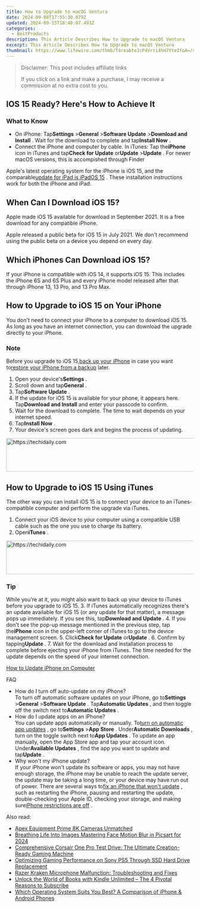 ```yaml
---
title: How to Upgrade to macOS Ventura
date: 2024-09-08T17:55:30.079Z
updated: 2024-09-15T18:48:07.493Z
categories:
  - BestProducts
description: This Article Describes How to Upgrade to macOS Ventura
excerpt: This Article Describes How to Upgrade to macOS Ventura
thumbnail: https://www.lifewire.com/thmb/T4reabteJcP4Vrri4hH7VteIfoA=/400x300/filters:no_upscale():max_bytes(150000):strip_icc():format(webp)/upgrademacosmonterey-fc173c1af4e1462382ad1e3333d43997.jpg
---
```


>  Disclaimer: This post includes affiliate links
>
>  If you click on a link and make a purchase, I may receive a commission at no extra cost to you.
>

## IOS 15 Ready? Here's How to Achieve It
### What to Know

* On iPhone: Tap**Settings** \>**General** \>**Software Update** \>**Download and Install** . Wait for the download to complete and tap**Install Now** .
* Connect the iPhone and computer by cable. In iTunes: Tap the**iPhone** icon in iTunes and tap**Check for Update** or**Update** \>**Update** . For newer macOS versions, this is accompished through Finder

 Apple's latest operating system for the iPhone is iOS 15, and the comparable[update for iPad is iPadOS 15](https://www.lifewire.com/ipados-15-5181424) . These installation instructions work for both the iPhone and iPad.

## When Can I Download iOS 15?

 Apple made iOS 15 available for download in September 2021\. It is a free download for any compatible iPhone.

 Apple released a public beta for iOS 15 in July 2021\. We don't recommend using the public beta on a device you depend on every day.

## Which iPhones Can Download iOS 15?

 If your iPhone is compatible with iOS 14, it supports iOS 15\. This includes the iPhone 6S and 6S Plus and every iPhone model released after that through iPhone 13, 13 Pro, and 13 Pro Max.

## How to Upgrade to iOS 15 on Your iPhone

 You don't need to connect your iPhone to a computer to download iOS 15\. As long as you have an internet connection, you can download the upgrade directly to your iPhone.

### Note

 Before you upgrade to iOS 15,[back up your iPhone](https://www.lifewire.com/backup-iphone-using-itunes-4773518) in case you want to[restore your iPhone from a backup](https://www.lifewire.com/restore-iphone-from-backup-2000296) later.

1. Open your device's**Settings** .
2. Scroll down and tap**General** .
3. Tap**Software Update** .
4. If the update for iOS 15 is available for your phone, it appears here. Tap**Download and Install** and enter your passcode to confirm.
5. Wait for the download to complete. The time to wait depends on your internet speed.
6. Tap**Install Now** .
7. Your device's screen goes dark and begins the process of updating.

<!-- affiliate ads begin -->
<a href="https://appsumo.8odi.net/c/5597632/2130890/7443" target="_top" id="2130890">
  <img src="//a.impactradius-go.com/display-ad/7443-2130890" border="0" alt="https://techidaily.com" width="728" height="90"/>
</a>
<img height="0" width="0" src="https://appsumo.8odi.net/i/5597632/2130890/7443" style="position:absolute;visibility:hidden;" border="0" />
<!-- affiliate ads end -->

## How to Upgrade to iOS 15 Using iTunes

 The other way you can install iOS 15 is to connect your device to an iTunes-compatible computer and perform the upgrade via iTunes.

1. Connect your iOS device to your computer using a compatible USB cable such as the one you use to charge its battery.
2. Open**iTunes** .  

<!-- affiliate ads begin -->
<a href="https://appsumo.8odi.net/c/5597632/2123748/7443" target="_top" id="2123748">
  <img src="//a.impactradius-go.com/display-ad/7443-2123748" border="0" alt="https://techidaily.com" width="600" height="90"/>
</a>
<img height="0" width="0" src="https://appsumo.8odi.net/i/5597632/2123748/7443" style="position:absolute;visibility:hidden;" border="0" />
<!-- affiliate ads end -->

### Tip

 While you're at it, you might also want to back up your device to iTunes before you upgrade to iOS 15.
3. If iTunes automatically recognizes there's an update available for iOS 15 (or any update for that matter), a message pops up immediately. If you see this, tap**Download and Update** .
4. If you don't see the pop-up message mentioned in the previous step, tap the**iPhone** icon in the upper-left corner of iTunes to go to the device management screen.
5. Click**Check for Update** or**Update** .
6. Confirm by tapping**Update** .
7. Wait for the download and installation process to complete before ejecting your iPhone from iTunes. The time needed for the update depends on the speed of your internet connection.

[How to Update iPhone on Computer](https://www.lifewire.com/update-iphone-on-computer-5206080)

 FAQ

* How do I turn off auto-update on my iPhone?  
 To turn off automatic software updates on your iPhone, go to**Settings** \>**General** \>**Software Update** . Tap**Automatic Updates** , and then toggle off the switch next to**Automatic Updates** .
* How do I update apps on an iPhone?  
 You can update apps automatically or manually. To[turn on automatic app updates](https://www.lifewire.com/how-to-turn-on-automatic-app-updates-on-the-ipad-4103792) , go to**Settings** \>**App Store** . Under**Automatic Downloads** , turn on the toggle switch next to**App Updates** . To update an app manually, open the App Store app and tap your account icon. Under**Available Updates** , find the app you want to update and tap**Update** .
* Why won't my iPhone update?  
 If your iPhone won't update its software or apps, you may not have enough storage, the iPhone may be unable to reach the update server, the update may be taking a long time, or your device may have run out of power. There are several ways to[fix an iPhone that won't update](https://www.lifewire.com/iphone-cant-update-apps-fix-4057706) , such as restarting the iPhone, pausing and restarting the update, double-checking your Apple ID, checking your storage, and making sure[iPhone restrictions are off](https://www.lifewire.com/using-iphone-content-restrictions-2000102) .

<ins class="adsbygoogle"
     style="display:block"
     data-ad-format="autorelaxed"
     data-ad-client="ca-pub-7571918770474297"
     data-ad-slot="1223367746"></ins>

<ins class="adsbygoogle"
     style="display:block"
     data-ad-client="ca-pub-7571918770474297"
     data-ad-slot="8358498916"
     data-ad-format="auto"
     data-full-width-responsive="true"></ins>

<span class="atpl-alsoreadstyle">Also read:</span>
<div><ul>
<li><a href="https://extra-lessons.techidaily.com/apex-equipment-prime-8k-cameras-unmatched/"><u>Apex Equipment Prime 8K Cameras Unmatched</u></a></li>
<li><a href="https://extra-information.techidaily.com/breathing-life-into-images-mastering-face-motion-blur-in-picsart-for-2024/"><u>Breathing Life Into Images Mastering Face Motion Blur in Picsart for 2024</u></a></li>
<li><a href="https://buynow-info.techidaily.com/comprehensive-corsair-one-pro-test-drive-the-ultimate-creation-ready-gaming-machine/"><u>Comprehensive Corsair One Pro Test Drive: The Ultimate Creation-Ready Gaming Machine</u></a></li>
<li><a href="https://techno-recovery.techidaily.com/optimizing-gaming-performance-on-sony-ps5-through-ssd-hard-drive-replacement/"><u>Optimizing Gaming Performance on Sony PS5 Through SSD Hard Drive Replacement</u></a></li>
<li><a href="https://sound-issues.techidaily.com/razer-kraken-microphone-malfunction-troubleshooting-and-fixes/"><u>Razer Kraken Microphone Malfunction: Troubleshooting and Fixes</u></a></li>
<li><a href="https://buynow-info.techidaily.com/unlock-the-world-of-books-with-kindle-unlimited-the-4-pivotal-reasons-to-subscribe/"><u>Unlock the World of Books with Kindle Unlimited – The 4 Pivotal Reasons to Subscribe</u></a></li>
<li><a href="https://buynow-info.techidaily.com/which-operating-system-suits-you-best-a-comparison-of-iphone-and-android-phones/"><u>Which Operating System Suits You Best? A Comparison of iPhone & Android Phones</u></a></li>
</ul></div>

